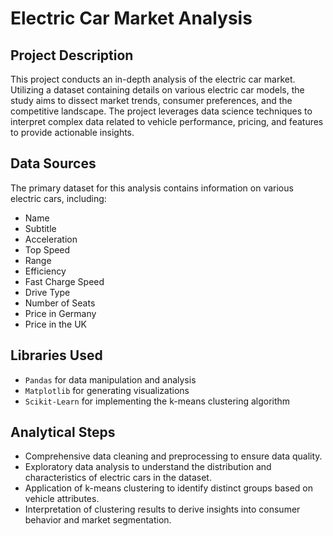 # Electric Car Market Analysis

## Project Description

This project conducts an in-depth analysis of the electric car market. Utilizing a dataset containing details on various electric car models, the study aims to dissect market trends, consumer preferences, and the competitive landscape. The project leverages data science techniques to interpret complex data related to vehicle performance, pricing, and features to provide actionable insights.

## Data Sources

The primary dataset for this analysis contains information on various electric cars, including:

- Name
- Subtitle
- Acceleration
- Top Speed
- Range
- Efficiency
- Fast Charge Speed
- Drive Type
- Number of Seats
- Price in Germany
- Price in the UK

## Libraries Used

- `Pandas` for data manipulation and analysis
- `Matplotlib` for generating visualizations
- `Scikit-Learn` for implementing the k-means clustering algorithm

## Analytical Steps

- Comprehensive data cleaning and preprocessing to ensure data quality.
- Exploratory data analysis to understand the distribution and characteristics of electric cars in the dataset.
- Application of k-means clustering to identify distinct groups based on vehicle attributes.
- Interpretation of clustering results to derive insights into consumer behavior and market segmentation.
